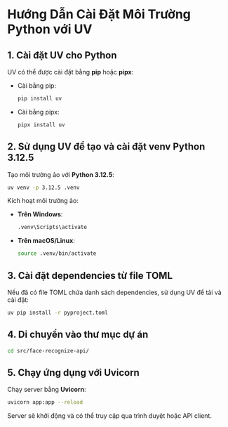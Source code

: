 # Hướng Dẫn Cài Đặt Môi Trường Python với UV

## 1. Cài đặt UV cho Python

UV có thể được cài đặt bằng **pip** hoặc **pipx**:

- Cài bằng pip:
  ```sh
  pip install uv
  ```
- Cài bằng pipx:
  ```sh
  pipx install uv
  ```

## 2. Sử dụng UV để tạo và cài đặt venv Python 3.12.5

Tạo môi trường ảo với **Python 3.12.5**:

```sh
uv venv -p 3.12.5 .venv
```

Kích hoạt môi trường ảo:

- **Trên Windows**:
  ```sh
  .venv\Scripts\activate
  ```
- **Trên macOS/Linux**:
  ```sh
  source .venv/bin/activate
  ```

## 3. Cài đặt dependencies từ file TOML

Nếu đã có file TOML chứa danh sách dependencies, sử dụng UV để tải và cài đặt:

```sh
uv pip install -r pyproject.toml
```

## 4. Di chuyển vào thư mục dự án

```sh
cd src/face-recognize-api/
```

## 5. Chạy ứng dụng với Uvicorn

Chạy server bằng **Uvicorn**:

```sh
uvicorn app:app --reload
```

Server sẽ khởi động và có thể truy cập qua trình duyệt hoặc API client.